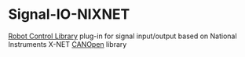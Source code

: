 # Signal-IO-NIXNET
[Robot Control Library](https://github.com/Bitiquinho/Robot-Control-Library) plug-in for signal input/output based on National Instruments X-NET [CANOpen](https://www.can-cia.org/can-knowledge/canopen/canopen/) library
